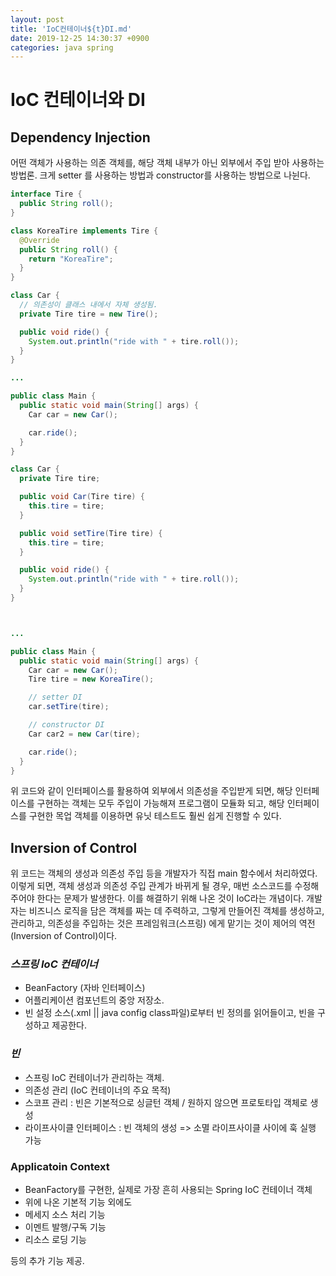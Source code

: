```yaml
---
layout: post
title: 'IoC컨테이너${t}DI.md'
date: 2019-12-25 14:30:37 +0900
categories: java spring
---
```



# IoC 컨테이너와 DI

## Dependency Injection

어떤 객체가 사용하는 의존 객체를, 해당 객체 내부가 아닌 외부에서 주입 받아 사용하는 방법론. 크게 setter 를 사용하는 방법과 constructor를 사용하는 방법으로 나뉜다.

```java
interface Tire {
  public String roll();
}

class KoreaTire implements Tire {
  @Override
  public String roll() {
    return "KoreaTire";
  }
}

class Car {
  // 의존성이 클래스 내에서 자체 생성됨.
  private Tire tire = new Tire();

  public void ride() {
    System.out.println("ride with " + tire.roll());
  }
}

...

public class Main {
  public static void main(String[] args) {
    Car car = new Car();

    car.ride();
  }
}
```

```java
class Car {
  private Tire tire;

  public void Car(Tire tire) {
    this.tire = tire;
  }

  public void setTire(Tire tire) {
    this.tire = tire;
  }

  public void ride() {
    System.out.println("ride with " + tire.roll());
  }
}



...

public class Main {
  public static void main(String[] args) {
    Car car = new Car();
    Tire tire = new KoreaTire();

    // setter DI
    car.setTire(tire);

    // constructor DI
    Car car2 = new Car(tire);

    car.ride();
  }
}
```

위 코드와 같이 인터페이스를 활용하여 외부에서 의존성을 주입받게 되면, 해당 인터페이스를 구현하는 객체는 모두 주입이 가능해져 프로그램이 모듈화 되고, 해당 인터페이스를 구현한 목업 객체를 이용하면 유닛 테스트도 훨씬 쉽게 진행할 수 있다.

## Inversion of Control

위 코드는 객체의 생성과 의존성 주입 등을 개발자가 직접 main 함수에서 처리하였다. 이렇게 되면, 객체 생성과 의존성 주입 관계가 바뀌게 될 경우, 매번 소스코드를 수정해 주어야 한다는 문제가 발생한다. 이를 해결하기 위해 나온 것이 IoC라는 개념이다. 개발자는 비즈니스 로직을 담은 객체를 짜는 데 주력하고, 그렇게 만들어진 객체를 생성하고, 관리하고, 의존성을 주입하는 것은 프레임워크(스프링) 에게 맡기는 것이 제어의 역전(Inversion of Control)이다.

### _스프링 IoC 컨테이너_

- BeanFactory (자바 인터페이스)
- 어플리케이션 컴포넌트의 중앙 저장소.
- 빈 설정 소스(.xml || java config class파일)로부터 빈 정의를 읽어들이고, 빈을 구성하고 제공한다.

### _빈_

- 스프링 IoC 컨테이너가 관리하는 객체.
- 의존성 관리 (IoC 컨테이너의 주요 목적)
- 스코프 관리 : 빈은 기본적으로 싱글턴 객체 / 원하지 않으면 프로토타입 객체로 생성
- 라이프사이클 인터페이스 : 빈 객체의 생성 => 소멸 라이프사이클 사이에 훅 실행 가능

### Applicatoin Context

- BeanFactory를 구현한, 실제로 가장 흔히 사용되는 Spring IoC 컨테이너 객체
- 위에 나온 기본적 기능 외에도
- 메세지 소스 처리 기능
- 이멘트 발행/구독 기능
- 리소스 로딩 기능

등의 추가 기능 제공.
